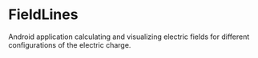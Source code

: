 # FieldLines
Android application calculating and visualizing electric fields for different configurations of the electric charge.
